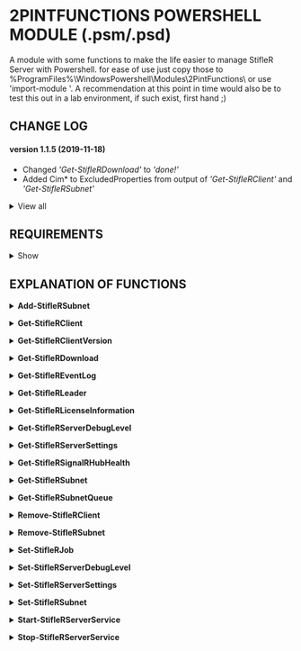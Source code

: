 # 2PINTFUNCTIONS POWERSHELL MODULE (.psm/.psd)

A module with some functions to make the life easier to manage StifleR Server with Powershell.
for ease of use just copy those to %ProgramFiles%\WindowsPowershell\Modules\2PintFunctions\ or use 'import-module <PATH>'.
A recommendation at this point in time would also be to test this out in a lab environment, if such exist, first hand ;)

## CHANGE LOG

#### version 1.1.5 (2019-11-18)
- Changed *'Get-StifleRDownload'* to *'done!'*
- Added Cim* to ExcludedProperties from output of *'Get-StifleRClient'* and *'Get-StifleRSubnet'*

<details><summary>View all</summary>

#### version 1.1.4 (2019-11-18)
- Added function *'Get-Download'* as *'In progress'*
- Changd output of '*Get-StifleRServerSettings'* to a PSObject instead of a hashtable
- Removed parameter *'SortByKeyName'* from *'Get-StifleRServerSettings'*

#### version 1.1.3 (2019-11-15)
- Changed *'Set-StifleRBITSJobs'* to **'Set-StifleRJob'**
- Changed *'Get-StifleRSubnetQueues'* to **'Get-StifleRSubnetQueue'**
- Changed *'Get-StifleRClientVersions'* to **'Get-StifleRClientVersion'**
- Changed *'Get-StifleRLeaders'* to **'Get-StifleRLeader'**
- Changed *'Set-StifleRLeaders'* to **'Set-StifleRLeader'**
- Changed *'ntLogs'* to **'Get-StifleREventLog'**
- Changed *'Get-StifleRConnections'* to **'Get-StifleRConnection'**

#### version 1.1.2 (2019-11-14)
- Changed *'Get-StifleRLeaders'* from *'In progress'* to *done!*

#### version 1.1.1 (2019-11-14)
- The function *'Get-StifleREventLogs'* is now completed and up and running
- Changed *'Remove-StifleRClient'* from *'In progress'* to *done!

#### version 1.1.0 (2019-11-13)
- Added functions *'Get-StifleREventLogs'*, *'Get-StifleRLeaders'* and *'Set-StifleRLeaders'* as *'In progress'*
- Added function *'Get-StifleRLicenseInformation'*
- Added parameter InstallDir to CBH for *'Set-StifleRServerSettings'*
   
#### version 1.0.9 (2019-11-12)
- All functions that sets data in some way have *'Write-Debug'* and *'Write-Verbose'* messages now

#### version 1.0.8 (2019-11-12)
- Started to add *'Write-Debug'* and *'Write-Verbose'* where applicable, to be continued...
- Corrected the mistake *'if ( $NewSubnetSuccess = $true )'* to *'if ( $NewSubnetSuccess -eq $true ) {'* in *'Add-StifleRSubnet'*

#### version 1.0.7 (2019-11-11)
- Added *'-NoNewline'* to *'out-file'* while changing config in *'Set-StifleRServerSettings'* to prevent empty rows created in end of configfile
- Added *'-NoNewline'* to *'out-file'* while changing config in *'Set-StifleRServerDebugLevel'* to prevent empty rows created in end of configfile
- Removed *'<'* and *'/>'* from *'$Content.Replace'* in *'Set-StifleRServerSettings'*
- Removed *'<'* and *'/>'* from *'$Content.Replace'* in *'Set-StifleRServerDebugLevel'*

#### version 1.0.6 (2019-11-11)
- Changed *'Remove-Client'* to *'Draft'* status
- Added CBH to *'Get-SignalRHubHealth'*
- Removed *'.LINK'* from all CBHs
- Changed *'.FUNCITONALITY'* to *'StifleR'* in all CBHs
- Removed status *'Draft'* from *'Set-StilfeRBITSJob'* *( = working as expected at the moment and done! )*
- Added *'[cmdletbinding()]'* to all params (to add messages for *'Write-Verbose'* and *'Write-Debug'* later on)

#### version 1.0.5 (2019-11-10)
- Added *'#Requires -Version 5.1'* to *'2PintFunctions.psm'*
- Added output types on success/failure
- Removed obsolete commented code
- Added CBH to *'Get-StifleRClientVersions'*
- Added CBH to *'Get-StifleRSubnetQueues'*
- Changed *'Select'*, *'Where'* and *'Sort'* to *'Select-Object'*, *'Where-Object'* and *'Sort-Object'*
- Fixed *'$DOType'* bug in *'Add-StiflerSubnet'* by adding the value *'Not set'* as default value
- Added *'out-null'* to Invoke-WMIMethod in *'Set-StifleRBITSJob'* to hide WMI-output
- Renamed *'Set-StifleRSubnetProperty'* to *'Set-StifleRSubnet'* to match Get-function
- Re-added *'$SubnetQuery'* with value to *'Set-StifleRSubnet'*, gone for some unknown reason and broke the function...
- Added *'Remove-Client'* with *'In progress'* status

#### version -le 1.0.4 (< 2019-11-10)
- Build phase undocumented
</details>

## REQUIREMENTS

<details><summary>Show</summary><br>

For everything to work as expected the following requirements should be met:

**TL;DR**
- Local Administrator membership on StifleR Server recommended
- Membership in Stiflers 'Global Administrators' group recommended
- PS 5.1 (required) and Remote WMI (required if run remotely)

**Specifics**
- Powershell version 5.1
- Remote WMI from source to the server running '*StifleR Server'*
- *'Test-ServerConnection'* (only available inside the module) uses *'ICMPv4 Echo request'* (also called *'ping'*) as one parameter to check availability of the provided parameter *'Server'*
- For *'Get-/Set-StifleRServerSettings'* and *'Get-/Set-StifleRServerDebugLevel'* *'C$'* (default, or the parameter INSTALLDIR) must be reachable by SMB from source and permissions to read/write in the specified location
- 'Get-StifleRLicenseInformation' requires permission to read License.nfo in InstallDir by fileshare
- 'Get-StifleREventLog' requires permissions to read from event log
- Correct access in StifleR is of course a requirement as well with rights to read or edit depending on what your needs are
- *'Start-/Stop-StilfeRServerService'* requires Administrator rights (if not explicitly provided for the service *StifleRServer'* otherwise)
</details>

## EXPLANATION OF FUNCTIONS

**<details><summary>Add-StifleRSubnet</summary>**
    
**Syntax**

```Add-StiflerSubnet [-Server <String>] [-SubnetID] <String> [-GatewayMAC <String>] [-LocationName <String>] [-TargetBandwidth <UInt32>] [-Description <String>] [-ParentLocationID <String>] [-LEDBATTargetBandwidth <Int32>] [-VPN <Boolean>] [-WellConnected <Boolean>] [-DOType <String>] [-SetDOGroupID] [<CommonParameters>]```

**Example** - Creates a new subnet with the SubnetID of 172.10.10.0 and classes it as a VPN subnet

    Add-StiflerSubnet -Server 'server01' -SubnetID 172.10.10.0 -VPN $true*
</details>

**<details><summary>Get-StifleRClient</summary>**

**Syntax**

```Get-StiflerClient -Client <String[]> [-Server <String>] [-Property <Array>] [-ExactMatch] [<CommonParameters>]```

```Get-StiflerClient [-Server <String>] [-SubnetID <String>] [-Property <Array>] [-ExactMatch] [<CommonParameters>]```

**Example** - Pull information about the client Client01 from server01

    Get-StiflerClient -Client Client01 -Server 'server01'

**Example 2** - Pull clients with pipeline where ComputerName like 'Clien' from server01

    'Clien' | Get-StiflerClient -Server 'server01'

**Example 3** - Pull client with pipeline where ComputerName equals 'Client01' from server01

    'Client01' | Get-StiflerClient -Server 'server01' -ExactMatch
</details>

**<details><summary>Get-StifleRClientVersion</summary>**

**Syntax**

```Get-StiflerClientVersion [[-Server] <String>] [<CommonParameters>]```

**Example** - Get a list of versions and the number of clients for each one

    Get-StifleRClientVersion -Server 'server01'
</details>

**<details><summary>Get-StifleRDownload</summary>**

**Syntax**

```Get-StiflerDownload [[-Server] <String>] [[-Client] <String>] [[-Property] <Array>] [[-State] <String>] [<CommonParameters>]```

**Example** - Get all downloads for all clients from 'server01'

    Get-StifleRDownload -Server server01

**Example 2** - Get all downloads for 'client01'

    Get-StifleRDownload -Server server01 -Client client01

**Example 3** - Get all downloads for all clients that matches the state 'Error' and only returns the properties
        ComputerName, State and ID
        
    Get-StifleRDownload -Server server01 -State Error -Property ComputerName, State, ID
</details>

**<details><summary>Get-StifleREventLog</summary>**
    
**Syntax**

```Get-StiflerEventLog [[-Server] <String>] [[-MaxEvents] <Int32>] [[-EventID] <Array>] [[-Message] <String>] [[-LevelDisplayName]<String>] [[-ProviderName] <String>] [[-StartDate] <DateTime>] [[-EndDate] <DateTime>] [-ListLog] [<CommonParameters>]```

**Example** - Get the 10 latest events from server01 and sort them by Id, default is by ascending TimeCreated

    Get-StiflerEventLog -Server 'server01' -MaxEvents 10 | sort-object Id

**Example 2** - Get all events tagged as Information, EventIDs 4821 or 1506, Message contains 'Saving' created within the last 60 minutes

    Get-StiflerEventLog -Server 'server01' -LevelDisplayName Information -EventID 4821,1506 -Message Saving -StartDate (Get-Date).AddMinutes(-60)
    
**Example 3** - Get all events that happened from 60 to 120 minutes ago

    Get-StiflerEventLog -Server 'server01' -StartDate (Get-Date).AddMinutes(-120) -EndDate (Get-Date).AddMinutes(-60)
</details>

**<details><summary>Get-StifleRLeader</summary>**
   
**Syntax**

```Get-StiflerLeader [[-Server] <String>] [[-SubnetID] <String>] [<CommonParameters>]```

**Example** - Stops the StifleRServer service on server01

    Get-StifleRLeader -Server 'sserver01'
</details>

**<details><summary>Get-StifleRLicenseInformation</summary>**

**Syntax**

```Get-StiflerLicenseInformation [[-Server] <String>] [[-InstallDir] <String>] [<CommonParameters>]```

**Example** - Get information about your licensing from server01

    Get-StifleRLicenseInformation -Server 'server01'
</details>

**<details><summary>Get-StifleRServerDebugLevel</summary>**

**Syntax**

```Get-StiflerServerDebugLevel [[-Server] <String>] [[-InstallDir] <String>] [<CommonParameters>]```

**Example** - Get the current debug level on server01

    Get-StifleRServerDebugLevel -Server 'server01'

**Example 2** - Get the current debug level on server01 where the installations directory for StifleR Server is
'D$\Program Files\2Pint Software\StifleR' instead of the default directory

    Get-StifleRServerDebugLevel -Server 'server01' -InstallDir
    'D$\Program Files\2Pint Software\StifleR'
</details>

**<details><summary>Get-StifleRServerSettings</summary>**

**Syntax**

```Get-StiflerServerSettings [[-Server] <String>] [[-InstallDir] <String>] [<CommonParameters>]```

**Example** - Get the settings from server01

    Get-StifleRServerSettings -Server 'server01'

**Example 2** - Get the settings from server01 where the installations directory for StifleR Server is
'D$\Program Files\2Pint Software\StifleR' instead of the default directory

    Get-StifleRServerSettings -Server 'server01' -InstallDir
    'D$\Program Files\2Pint Software\StifleR'
</details>

**<details><summary>Get-StifleRSignalRHubHealth</summary>**

**Syntax**

```Get-StiflerSignalRHubHealth [[-Server] <String>] [<CommonParameters>]```

**Example** - Get statistics about Signal-R

    Get-StifleRSIgnalRHubHealth -Server 'server01'
</details>

**<details><summary>Get-StifleRSubnet</summary>**

**Syntax**

```Get-StiflerSubnet [[-SubnetID] <String>] [-LocationName <String>] [[-Server] <String>] [-Property <Array>] [-ShowRedLeader] [-ShowBlueLeader] [<CommonParameters]```

**Example** - Pull subnets with locationname like '21-' from server01

    Get-StiflerSubnet -Identity '21-*' -Server 'server01' | Format-Table -AutoSize

**Example 2** - Pull subnets with pipeline where subnetID like '172.16' from server01 and show current red-/blue leader

    '172.16' | Get-StiflerSubnet -Server 'server01' | Select-Object -uUnique LocationName, ActiveClients, AverageBandwidth, RedLeader, BlueLeader | Format-Table -AutoSize

**Example 3** - Pull all subnets from sever01 with specific properties and sorts them based on AverageBandwidth

    Get-StiflerSubnet -Server 'sever01' -Property LocationName, ActiveClients, AverageBandwidth, SubnetID | Select LocationName, SubnetID, ActiveClients, AverageBandwidth, RedLeader, BlueLeader | Where ActiveClients -gt 0 | Sort AverageBandwidth, LocationName -Descending | Format-Table -AutoSize
</details>

**<details><summary>Get-StifleRSubnetQueue</summary>**

**Syntax**

```Get-StiflerSubnetQueue [[-Server] <String>] [<CommonParameters>]```

**Example** - Get information about the current queues in StifleR

    Get-StifleRSubnetQUeue -server 'server01'
</details>

**<details><summary>Remove-StifleRClient</summary>**

**Syntax**

```Remove-StiflerClient [[-Server] <String>] [-Client] <String> [-Flush] [-Quiet] [-SkipConfirm] [<CommonParameters>]```

**Example** - Removes the client with ComputerName Client1 and hides the confirmation
dialog as well as the successful result message

    Remove-StifleRClient -Server 'server01' -Client Client1 -SkipConfirm -Quiet

**Example 2** - Removes the client with ComputerName Client1 and makes a flush

    Remove-StifleRClient -Server 'server01' -Client Client1 -Flush

**Example 3** - Prompts a question about removing all clients with ComputerName like MININT-

    Remove-StifleRClient -Server 'server01' -Client MININT-
</details>

**<details><summary>Remove-StifleRSubnet</summary>**

**Syntax**

```Remove-StiflerSubnet [-LocationName] <String> [-Server <String>] [-DeleteChildren] [-SkipConfirm] [-Quiet] [<CommonParameters>]```

```Remove-StiflerSubnet [-SubnetID] <String> [-Server <String>] [-DeleteChildren] [-SkipConfirm] [-Quiet] [<CommonParameters>]```

**Example** - Removes the subnet with SubnetID 172.10.10.0 and hides the confirmation
dialog as well as the successful result message

    Remove-StiflerSubnet -Server 'server01' -SubnetID 172.10.10.0 -SkipConfirm -Quiet

**Example 2** - Removes the subnet with the LocationName TESTNET and deletes (if any) the
childobjects of this subnet

    Remove-StiflerSubnet -Server 'server01' -LocationName TESTNET -DeleteChildren

**Example 3** - Prompts a question about removing all subnets with SubnetID like 172

    Remove-StiflerSubnet -Server 'server01' -SubnetID 172
</details>

**<details><summary>Set-StifleRJob</summary>**

**Syntax**

```Set-StiflerJob [[-Target] <String>] [-TargetLevel] <String> [-Action] <String> [[-Server] <String>] [<CommonParameters>]```

**Example** - Cancels all current transfers on the subnet 192.168.20.2

    Set-StiflerJob -Server 'server01' -TargetLevel Subnet -Action Cancel -Target 192.168.20.2

**Example 2** - Suspends all current transfers on the client Client01

    Set-StiflerJob -Server 'server01' -TargetLevel Client -Action Suspend -Target Client01

**Example 3** - Resumes all the transfers known to StifleR as suspended earlier on all subnets

    Set-StiflerJob -Server 'server01' -TargetLevel All -Action Resume
</details>

**<details><summary>Set-StifleRServerDebugLevel</summary>**

**Syntax**

```Get-StiflerServerDebugLevel [[-Server] <String>] [[-InstallDir] <String>] [<CommonParameters>]```

**Example** - Enable Super verbose debugging on server01

    Set-StifleRServerDebugLevel -Server 'server01' -DebugLevel '6.Super Verbose'

**Example 2** - Disable debugging on server01 where the installations directory for StifleR Server is
'D$\Program Files\2Pint Software\StifleR' instead of the default directory

    Set-StifleRServerDebugLevel -Server 'server01' -DebugLevel '0.Disabled' -InstallDir
    'D$\Program Files\2Pint Software\StifleR'
</details>

**<details><summary>Set-StifleRServerSettings</summary>**

**Syntax**

```Set-StiflerServerSettings [-Server <String>] [-InstallDir <String>] -Property <String> -NewValue <String> [-SkipConfirm <String>] [<CommonParameters>]```

```Set-StiflerServerSettings [-Server <String>] [-InstallDir <String>] -Property <String> [-SkipConfirm <String>] -Clear [<CommonParameters>]```

**Example** - Sets the property wsapifw to 1 in StifleR Server

    Set-StifleRServerSettings -Server 'server01' -Property wsapifw -NewValue 1

**Example 2** - Sets the property wsapifw to 1 in StifleR Server without asking for confirmation

    Set-StifleRServerSettings -Server 'server01' -Property wsapifw -NewValue 1 -SkipConfirm

**Example 3** - Sets the property wsapifw to nothing in StifleR Server

    Set-StifleRServerSettings -Server 'server01' -Property wsapifw -Clear
</details>

**<details><summary>Set-StifleRSubnet</summary>**

**Syntax**

```Set-StiflerSubnet [-SubnetID] <String> [-Server <String>] -Property <String> -NewValue <String> [<CommonParameters>]```

**Example** - Sets the property VPN to True on subnet 172.10.10.0

    Set-StifleRSubnetProperty -Server 'server01' -SubnetID 172.10.10.0 -Property VPN -NewValue True
</details>

**<details><summary>Start-StifleRServerService</summary>**

**Syntax**

```Start-StiflerServerService [[-Server] <String>] [<CommonParameters>]```

**Example 2** - Starts the StifleRServer service on server01

    Start-StifleRServerService -Server 'server01'
</details>

**<details><summary>Stop-StifleRServerService</summary>**

**Syntax**

```Stop-StiflerServerService [[-Server] <String>] [-Force] [<CommonParameters>]```

**Example** - Stops the StifleRServer service on server01

    Stop-StifleRServerService -Server 'server01'

**Example 2** - Stops the StifleRServer service on server01 by killing the process of the service

    Stop-StifleRServerService -Server 'server01' -Force
</details>

